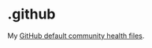 # .github

My [GitHub default community health files][defaults].

[defaults]: https://docs.github.com/en/communities/setting-up-your-project-for-healthy-contributions/creating-a-default-community-health-file
